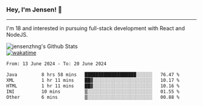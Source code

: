 ### Hey, I'm Jensen! 👋

---

I'm 18 and interested in pursuing full-stack development with React and NodeJS.

![jensenzhng's Github Stats](https://github-readme-stats.vercel.app/api?username=jensenzhng&theme=dark&show_icons=true&count_private=true)
<br />
[![wakatime](https://wakatime.com/badge/user/cbfc263d-3611-4e36-8278-8fad45fe3f62.svg)](https://wakatime.com/@cbfc263d-3611-4e36-8278-8fad45fe3f62)

<!--START_SECTION:waka-->

```txt
From: 13 June 2024 - To: 20 June 2024

Java         8 hrs 58 mins   ███████████████████░░░░░░   76.47 %
XML          1 hr 11 mins    ██▓░░░░░░░░░░░░░░░░░░░░░░   10.17 %
HTML         1 hr 11 mins    ██▓░░░░░░░░░░░░░░░░░░░░░░   10.16 %
INI          10 mins         ▒░░░░░░░░░░░░░░░░░░░░░░░░   01.55 %
Other        6 mins          ▒░░░░░░░░░░░░░░░░░░░░░░░░   00.88 %
```

<!--END_SECTION:waka-->
